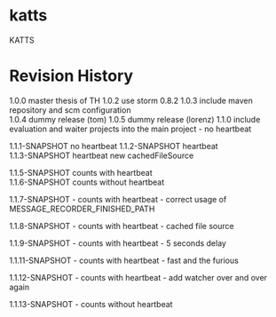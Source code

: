 katts
=====

KATTS

Revision History
================
1.0.0             master thesis of TH 
1.0.2             use storm 0.8.2
1.0.3             include maven repository and scm configuration      
1.0.4             dummy release (tom)
1.0.5             dummy release (lorenz)
1.1.0             include evaluation and waiter projects into the main project - no heartbeat

1.1.1-SNAPSHOT    no heartbeat
1.1.2-SNAPSHOT    heartbeat     
1.1.3-SNAPSHOT    heartbeat
                  new cachedFileSource     


1.1.5-SNAPSHOT    counts with heartbeat       
1.1.6-SNAPSHOT    counts without heartbeat    

1.1.7-SNAPSHOT    - counts with heartbeat 
                  - correct usage of MESSAGE_RECORDER_FINISHED_PATH
                  
1.1.8-SNAPSHOT    - counts with heartbeat 
                  - cached file source

1.1.9-SNAPSHOT    - counts with heartbeat 
                  - 5 seconds delay
                  
1.1.11-SNAPSHOT   - counts with heartbeat 
                  - fast and the furious                  

1.1.12-SNAPSHOT   - counts with heartbeat 
                  - add watcher over and over again
                  
1.1.13-SNAPSHOT   - counts without heartbeat 
                  